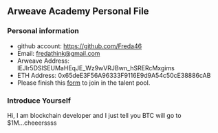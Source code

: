## Arweave Academy Personal File

### Personal information

- github account: https://github.com/Freda46
- Email: fredathink@gmail.com
- Arweave Address: lEJIr5DSlSEUMaHEqJE_Wz9wVRJBwn_hSRERcMxgims
- ETH Address: 0x65deE3F56A96333F9116E9d9A54c50cE38886cAB
- Please finish this [form](https://docs.google.com/forms/d/e/1FAIpQLSfWA5fIIcBgmRppm3jNz5vmf9Mai_QMVil-2pO4r7YKn_Zhtw/viewform?usp=sf_link) to join in the talent pool.

### Introduce Yourself
 Hi, I am blockchain developer and I just tell you BTC will go to $1M...cheeerssss
